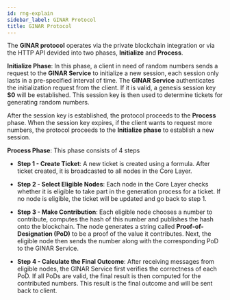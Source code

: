 ```yaml
---
id: rng-explain
sidebar_label: GINAR Protocol
title: GINAR Protocol
---
```


The **GINAR protocol** operates via the private blockchain integration or via the HTTP API devided into two phases, **Initialize** and **Process**.

**Initialize Phase**: In this phase, a client in need of random numbers sends a request to the **GINAR Service** to initialize a new session, each session only lasts in a pre-specified interval of time. The **GINAR Service** authenticates the initialization request from the client. If it is valid, a genesis session key **S0** will be established. This session key is then used to determine tickets for generating random numbers.

After the session key is established, the protocol proceeds to the **Process** phase. When the session key expires, if the client wants to request more numbers, the protocol proceeds to the **Initialize phase** to establish a new session.

**Process Phase**: This phase consists of 4 steps

- **Step 1 - Create Ticket**:  A new ticket is created using a formula. After ticket created, it is broadcasted to all nodes in the Core Layer.

- **Step 2 - Select Eligible Nodes**: Each node in the Core Layer checks whether it is eligible to take part in the generation process for a ticket. If no node is eligible, the ticket will be updated and go back to step 1.

- **Step 3 - Make Contribution**: Each eligible node chooses a number to contribute, computes the hash of this number and publishes the hash onto the blockchain. The node generates a string called **Proof-of-Designation (PoD)** to be a proof of the value it contributes. Next, the eligible node then sends the number along with the corresponding PoD to the GINAR Service.

- **Step 4 - Calculate the Final Outcome**: After receiving messages from eligible nodes, the GINAR Service first verifies the correctness of each PoD. If all PoDs are valid, the final result is then computed for the contributed numbers. This result is the final outcome and will be sent back to client.
